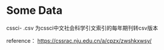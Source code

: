 # Some Data
cssci- .csv 为cssci中文社会科学引文索引的每年期刊转csv版本

reference：
https://cssrac.nju.edu.cn/a/cpzx/zwshkxwsy/
